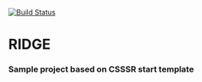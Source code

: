 [![Build Status](https://travis-ci.org/pacren/ridge.svg?branch=master)](https://travis-ci.org/pacren/ridge)

# RIDGE
### Sample project based on CSSSR start template
